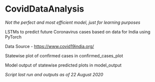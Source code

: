 # CovidDataAnalysis

*Not the perfect and most efficient model, just for learning purposes*

LSTMs to predict future Coronavirus cases based on data for India using PyTorch

Data Source - https://www.covid19india.org/

Statewise plot of confirmed cases in confirmed_cases_plot

Model output of statewise predicted plots in model_output

*Script last run and outputs as of 22 August 2020*
